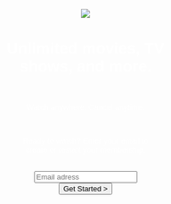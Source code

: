 <!doctype html><html lang="en"><head><style>body {
  background-color: black;
  color: white;
  text-align: center;
  font-family: "Verdana", sans-serif;
}

img {
width: 300px;
margin-top: 20px;
}

.lmao {
font-size: 10px;
margin-top: 30px;
  font-weight: bold;
  margin-bottom: 0;
  font-style: Trebuchet Mc;
  margin-left: 20px;
  margin-right: 20px;
}

.andria {
font-size: 8px;
  padding-top: 0px;
  padding-left: 0px;
  margin-bottom: 0;
  border: black solid;
  border-left: 0;
  border-right: 0;
}

input {
border: solid;
  border-color: white;
  border-radius: 0 0 0 0; 
  padding-right: 130px;
  margin-top: 0;
  padding-top: 5px;
  padding-bottom: 5px;
}

button {
color: white;
  border: red solid;
  background-color: red;
  border-radius: 2px 2px 2px 2px;
  padding: 4px;
  margin-top: 10px;
}
</style></head><body><!doctype html>
<html lang="en">

<head>
  <title> Netflix - Home </title>
  <link href="style.css" rel="stylesheet">
</head>

<body>
  <img src="https://upload.wikimedia.org/wikipedia/commons/7/7a/Logonetflix.png">
  <br>
  <h1 class="lmao"> Unlimited movies, TV
    <br> shows, and more.
  </h1>
  <br>
  <p class="andria"> Watch anywhere. Cancel anytime. </p>
  <br>
  <p class="andria"> Ready to watch? Enter your email to <br> create or restart your membership.</p>
  <br>
  <input type="text" placeholder="Email adress">
  <br>
  <button> Get Started > </button>
</body>

</html><script type="text/javascript"></script></body></html>
